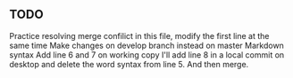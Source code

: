 ## TODO

Practice resolving merge confilict in this file, modify the first line at the same time
Make changes on develop branch instead on master
Markdown syntax
Add line 6 and 7 on working copy
I'll add line 8 in a local commit on desktop and delete the word syntax from line 5. And then merge.
